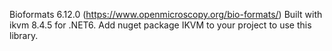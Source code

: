 Bioformats 6.12.0 (https://www.openmicroscopy.org/bio-formats/) Built with ikvm 8.4.5 for .NET6.
Add nuget package IKVM to your project to use this library.